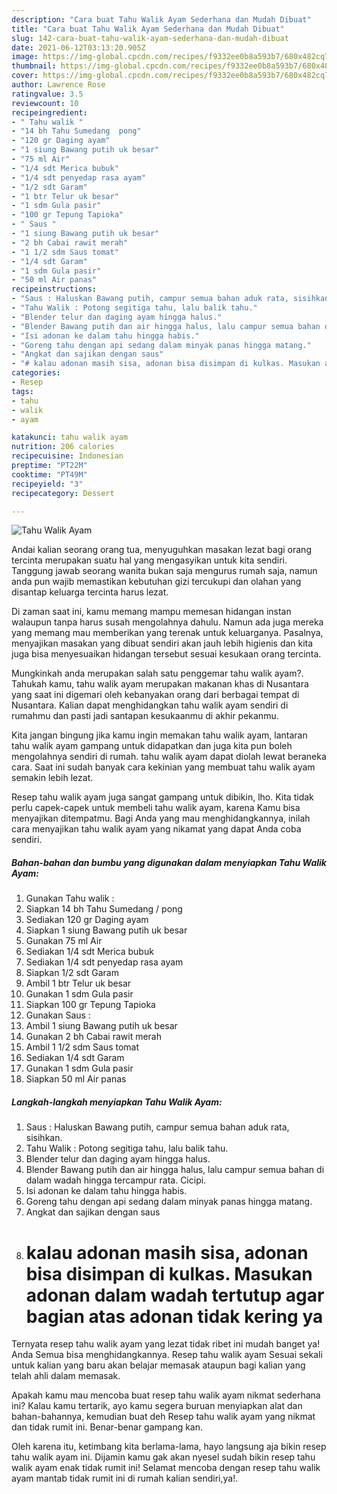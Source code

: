 ```yaml
---
description: "Cara buat Tahu Walik Ayam Sederhana dan Mudah Dibuat"
title: "Cara buat Tahu Walik Ayam Sederhana dan Mudah Dibuat"
slug: 142-cara-buat-tahu-walik-ayam-sederhana-dan-mudah-dibuat
date: 2021-06-12T03:13:20.905Z
image: https://img-global.cpcdn.com/recipes/f9332ee0b8a593b7/680x482cq70/tahu-walik-ayam-foto-resep-utama.jpg
thumbnail: https://img-global.cpcdn.com/recipes/f9332ee0b8a593b7/680x482cq70/tahu-walik-ayam-foto-resep-utama.jpg
cover: https://img-global.cpcdn.com/recipes/f9332ee0b8a593b7/680x482cq70/tahu-walik-ayam-foto-resep-utama.jpg
author: Lawrence Rose
ratingvalue: 3.5
reviewcount: 10
recipeingredient:
- " Tahu walik "
- "14 bh Tahu Sumedang  pong"
- "120 gr Daging ayam"
- "1 siung Bawang putih uk besar"
- "75 ml Air"
- "1/4 sdt Merica bubuk"
- "1/4 sdt penyedap rasa ayam"
- "1/2 sdt Garam"
- "1 btr Telur uk besar"
- "1 sdm Gula pasir"
- "100 gr Tepung Tapioka"
- " Saus "
- "1 siung Bawang putih uk besar"
- "2 bh Cabai rawit merah"
- "1 1/2 sdm Saus tomat"
- "1/4 sdt Garam"
- "1 sdm Gula pasir"
- "50 ml Air panas"
recipeinstructions:
- "Saus : Haluskan Bawang putih, campur semua bahan aduk rata, sisihkan."
- "Tahu Walik : Potong segitiga tahu, lalu balik tahu."
- "Blender telur dan daging ayam hingga halus."
- "Blender Bawang putih dan air hingga halus, lalu campur semua bahan di dalam wadah hingga tercampur rata. Cicipi."
- "Isi adonan ke dalam tahu hingga habis."
- "Goreng tahu dengan api sedang dalam minyak panas hingga matang."
- "Angkat dan sajikan dengan saus"
- "# kalau adonan masih sisa, adonan bisa disimpan di kulkas. Masukan adonan dalam wadah tertutup agar bagian atas adonan tidak kering ya"
categories:
- Resep
tags:
- tahu
- walik
- ayam

katakunci: tahu walik ayam 
nutrition: 206 calories
recipecuisine: Indonesian
preptime: "PT22M"
cooktime: "PT49M"
recipeyield: "3"
recipecategory: Dessert

---
```



![Tahu Walik Ayam](https://img-global.cpcdn.com/recipes/f9332ee0b8a593b7/680x482cq70/tahu-walik-ayam-foto-resep-utama.jpg)

Andai kalian seorang orang tua, menyuguhkan masakan lezat bagi orang tercinta merupakan suatu hal yang mengasyikan untuk kita sendiri. Tanggung jawab seorang  wanita bukan saja mengurus rumah saja, namun anda pun wajib memastikan kebutuhan gizi tercukupi dan olahan yang disantap keluarga tercinta harus lezat.

Di zaman  saat ini, kamu memang mampu memesan hidangan instan walaupun tanpa harus susah mengolahnya dahulu. Namun ada juga mereka yang memang mau memberikan yang terenak untuk keluarganya. Pasalnya, menyajikan masakan yang dibuat sendiri akan jauh lebih higienis dan kita juga bisa menyesuaikan hidangan tersebut sesuai kesukaan orang tercinta. 



Mungkinkah anda merupakan salah satu penggemar tahu walik ayam?. Tahukah kamu, tahu walik ayam merupakan makanan khas di Nusantara yang saat ini digemari oleh kebanyakan orang dari berbagai tempat di Nusantara. Kalian dapat menghidangkan tahu walik ayam sendiri di rumahmu dan pasti jadi santapan kesukaanmu di akhir pekanmu.

Kita jangan bingung jika kamu ingin memakan tahu walik ayam, lantaran tahu walik ayam gampang untuk didapatkan dan juga kita pun boleh mengolahnya sendiri di rumah. tahu walik ayam dapat diolah lewat beraneka cara. Saat ini sudah banyak cara kekinian yang membuat tahu walik ayam semakin lebih lezat.

Resep tahu walik ayam juga sangat gampang untuk dibikin, lho. Kita tidak perlu capek-capek untuk membeli tahu walik ayam, karena Kamu bisa menyajikan ditempatmu. Bagi Anda yang mau menghidangkannya, inilah cara menyajikan tahu walik ayam yang nikamat yang dapat Anda coba sendiri.

<!--inarticleads1-->

##### Bahan-bahan dan bumbu yang digunakan dalam menyiapkan Tahu Walik Ayam:

1. Gunakan  Tahu walik :
1. Siapkan 14 bh Tahu Sumedang / pong
1. Sediakan 120 gr Daging ayam
1. Siapkan 1 siung Bawang putih uk besar
1. Gunakan 75 ml Air
1. Sediakan 1/4 sdt Merica bubuk
1. Sediakan 1/4 sdt penyedap rasa ayam
1. Siapkan 1/2 sdt Garam
1. Ambil 1 btr Telur uk besar
1. Gunakan 1 sdm Gula pasir
1. Siapkan 100 gr Tepung Tapioka
1. Gunakan  Saus :
1. Ambil 1 siung Bawang putih uk besar
1. Gunakan 2 bh Cabai rawit merah
1. Ambil 1 1/2 sdm Saus tomat
1. Sediakan 1/4 sdt Garam
1. Gunakan 1 sdm Gula pasir
1. Siapkan 50 ml Air panas




<!--inarticleads2-->

##### Langkah-langkah menyiapkan Tahu Walik Ayam:

1. Saus : Haluskan Bawang putih, campur semua bahan aduk rata, sisihkan.
1. Tahu Walik : Potong segitiga tahu, lalu balik tahu.
1. Blender telur dan daging ayam hingga halus.
1. Blender Bawang putih dan air hingga halus, lalu campur semua bahan di dalam wadah hingga tercampur rata. Cicipi.
1. Isi adonan ke dalam tahu hingga habis.
1. Goreng tahu dengan api sedang dalam minyak panas hingga matang.
1. Angkat dan sajikan dengan saus
1. # kalau adonan masih sisa, adonan bisa disimpan di kulkas. Masukan adonan dalam wadah tertutup agar bagian atas adonan tidak kering ya




Ternyata resep tahu walik ayam yang lezat tidak ribet ini mudah banget ya! Anda Semua bisa menghidangkannya. Resep tahu walik ayam Sesuai sekali untuk kalian yang baru akan belajar memasak ataupun bagi kalian yang telah ahli dalam memasak.

Apakah kamu mau mencoba buat resep tahu walik ayam nikmat sederhana ini? Kalau kamu tertarik, ayo kamu segera buruan menyiapkan alat dan bahan-bahannya, kemudian buat deh Resep tahu walik ayam yang nikmat dan tidak rumit ini. Benar-benar gampang kan. 

Oleh karena itu, ketimbang kita berlama-lama, hayo langsung aja bikin resep tahu walik ayam ini. Dijamin kamu gak akan nyesel sudah bikin resep tahu walik ayam enak tidak rumit ini! Selamat mencoba dengan resep tahu walik ayam mantab tidak rumit ini di rumah kalian sendiri,ya!.

